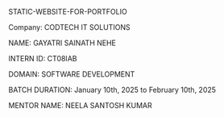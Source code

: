 STATIC-WEBSITE-FOR-PORTFOLIO

Company: CODTECH IT SOLUTIONS

NAME: GAYATRI SAINATH NEHE

INTERN ID: CT08IAB

DOMAIN: SOFTWARE DEVELOPMENT

BATCH DURATION: January 10th, 2025 to February 10th, 2025

MENTOR NAME: NEELA SANTOSH KUMAR
